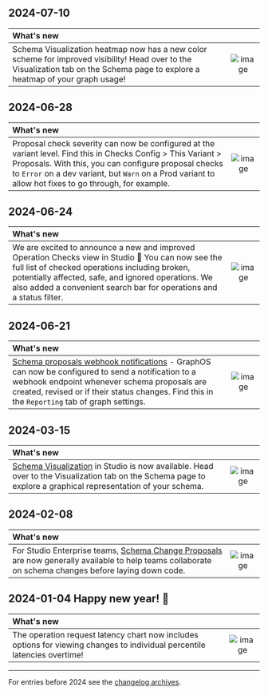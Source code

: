 [comment]: <> "NOTE! Ensure all images are added via the \[label\]\(link\) syntax!"

## 2024-07-10
| What's new | |
| :--------- | :-: |
| Schema Visualization heatmap now has a new color scheme for improved visibility! Head over to the Visualization tab on the Schema page to explore a heatmap of your graph usage! | ![image](https://github.com/apollographql/apollo-studio-community/assets/16587341/28d66343-284d-4d7e-96e1-b7591f1e082a)

## 2024-06-28
| What's new | |
| :--------- | :-: |
| Proposal check severity can now be configured at the variant level. Find this in Checks Config > This Variant > Proposals. With this, you can configure proposal checks to `Error` on a dev variant, but `Warn` on a Prod variant to allow hot fixes to go through, for example. | ![image](https://github.com/apollographql/apollo-studio-community/assets/1314446/c05c18cc-016a-47e4-b668-999cdd22b3ce)

## 2024-06-24
| What's new | |
| :--------- | :-: |
| We are excited to announce a new and improved Operation Checks view in Studio 🎉 You can now see the full list of checked operations including broken, potentially affected, safe, and ignored operations. We also added a convenient search bar for operations and a status filter. | ![image](https://github.com/apollographql/apollo-studio-community/assets/9286598/25459bc0-c8fa-4e76-b63c-b781be5f0ea6)

## 2024-06-21
| What's new | |
| :--------- | :-: |
| [Schema proposals webhook notifications](https://www.apollographql.com/docs/graphos/metrics/notifications/schema-proposal-integration/) - GraphOS can now be configured to send a notification to a webhook endpoint whenever schema proposals are created, revised or if their status changes. Find this in the `Reporting` tab of graph settings. | ![image](https://github.com/apollographql/apollo-studio-community/assets/1314446/09f788a7-7e64-46e6-9eee-4401678a2509)


## 2024-03-15
| What's new | |
| :--------- | :-: |
| [Schema Visualization](https://www.apollographql.com/docs/graphos/graphs/studio-features/#schema-visualization) in Studio is now available. Head over to the Visualization tab on the Schema page to explore a graphical representation of your schema.  | ![image](https://github.com/apollographql/apollo-studio-community/assets/3953093/9e32c188-2c48-40d4-8028-fe24c53242f5)

## 2024-02-08
| What's new | |
| :--------- | :-: |
| For Studio Enterprise teams, [Schema Change Proposals](https://apollographql.com/blog/graphos-schema-proposals-a-principled-development-workflow-for-graphql-api-platforms) are now generally available to help teams collaborate on schema changes before laying down code. | ![image](https://github.com/apollographql/apollo-studio-community/assets/743976/ce00e365-316a-49f1-aec7-eef3fa95b8e1)



## 2024-01-04 Happy new year! 🥳
| What's new | |
| :--------- | :-: |
| The operation request latency chart now includes options for viewing changes to individual percentile latencies overtime! | ![image](https://github.com/apollographql/apollo-studio-community/assets/9868979/930956d3-aa6a-45f5-8798-5d4564d65759) |

---
For entries before 2024 see the [changelog archives](https://github.com/apollographql/apollo-studio-community/tree/main/changelog-archives).
